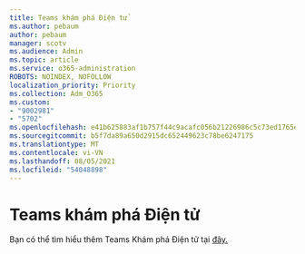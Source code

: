 ```yaml
---
title: Teams khám phá Điện tử
ms.author: pebaum
author: pebaum
manager: scotv
ms.audience: Admin
ms.topic: article
ms.service: o365-administration
ROBOTS: NOINDEX, NOFOLLOW
localization_priority: Priority
ms.collection: Adm_O365
ms.custom:
- "9002981"
- "5702"
ms.openlocfilehash: e41b625883af1b757f44c9acafc056b21226986c5c73ed1765ebe0e0d213aaad
ms.sourcegitcommit: b5f7da89a650d2915dc652449623c78be6247175
ms.translationtype: MT
ms.contentlocale: vi-VN
ms.lasthandoff: 08/05/2021
ms.locfileid: "54048898"
---
```

# <a name="teams-ediscovery"></a>Teams khám phá Điện tử

Bạn có thể tìm hiểu thêm Teams Khám phá Điện tử tại [đây.](https://docs.microsoft.com/microsoftteams/ediscovery-investigation)
